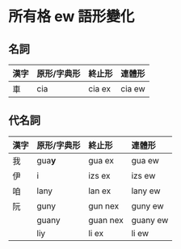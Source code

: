 # 所有格 ew 語形變化

## 名詞

| 漢字 | 原形/字典形 | 終止形 | 連體形 |
| :--- | :--- | :--- | :--- |
| 車 | cia | cia ex | cia ew |

## 代名詞

| 漢字 | 原形/字典形 | 終止形 | 連體形 |
| :--- | :--- | :--- | :--- |
| 我 | gua**y** | gua ex | gua ew |
| 伊 | i | izs ex | izs ew |
| 咱 | lany | lan ex | lany ew |
| 阮 | guny | gun nex | guny ew |
|| guany | guan nex | guany ew |
|| liy | li ex | li ew |
